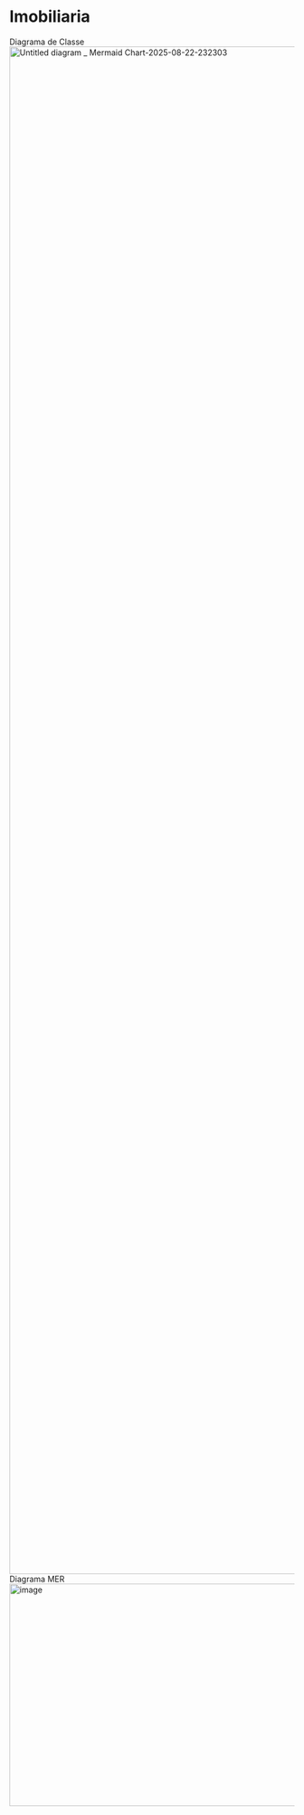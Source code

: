 # Imobiliaria
Diagrama de Classe
<img width="3840" height="2700" alt="Untitled diagram _ Mermaid Chart-2025-08-22-232303" src="https://github.com/user-attachments/assets/05a01561-8421-4fb4-b1cc-3fae46b587d5" />
Diagrama MER
<img width="698" height="393" alt="image" src="https://github.com/user-attachments/assets/2f6517c2-4249-4a09-98d7-3d9fd182793e" />
